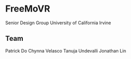 FreeMoVR
========
Senior Design Group
University of California Irvine

Team
----
Patrick Do
Chynna Velasco
Tanuja Undevalli
Jonathan Lin
